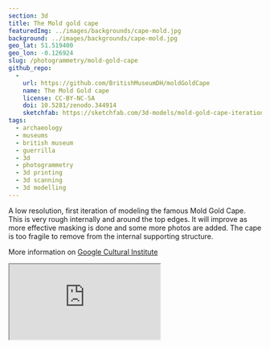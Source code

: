```yaml
---
section: 3d
title: The Mold gold cape
featuredImg: ../images/backgrounds/cape-mold.jpg
background: ../images/backgrounds/cape-mold.jpg
geo_lat: 51.519400
geo_lon: -0.126924
slug: /photogrammetry/mold-gold-cape
github_repo:
  -
    url: https://github.com/BritishMuseumDH/moldGoldCape
    name: The Mold Gold cape
    license: CC-BY-NC-SA
    doi: 10.5281/zenodo.344914
    sketchfab: https://sketchfab.com/3d-models/mold-gold-cape-iteration-1-c17b850e209041c5aa9c409763106b09
tags:
  - archaeology
  - museums
  - british museum
  - guerrilla
  - 3d
  - photogrammetry
  - 3d printing
  - 3d scanning
  - 3d modelling
---
```

A low resolution, first iteration of modeling the famous Mold Gold Cape. This is very rough internally and around the top edges. It will improve as more effective masking is done and some more photos are added. The cape is too fragile to remove from the internal supporting structure.

More information on [Google Cultural Institute](http://bit.ly/27UrKcp)

<div class="ratio  ratio-1x1 mb-3">
    <iframe title="A 3D model of the Mold Gold cape" src="https://sketchfab.com/models/c17b850e209041c5aa9c409763106b09/embed"  allow="autoplay; fullscreen; vr" mozallowfullscreen="true" webkitallowfullscreen="true"></iframe>

</div>
